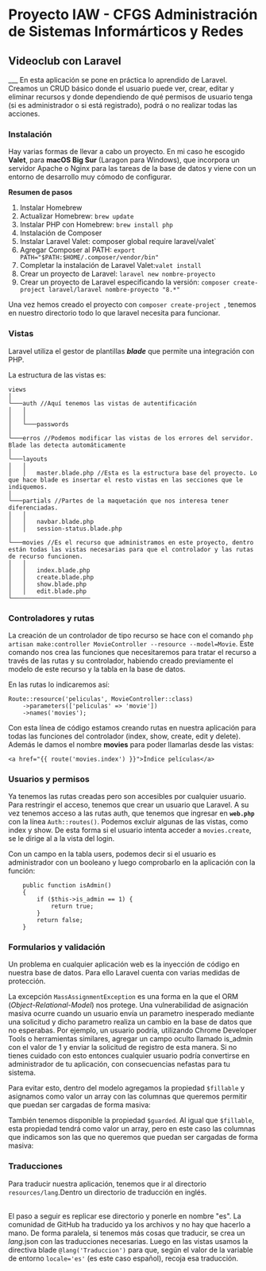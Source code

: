 
<h1>Proyecto IAW - CFGS Administración de Sistemas Informárticos y Redes</h1>
<h2>Videoclub con Laravel</h2>
___
En esta aplicación se pone en práctica lo aprendido de Laravel. Creamos un CRUD básico donde el usuario puede ver, crear, editar y eliminar recursos y donde dependiendo de qué permisos de usuario tenga (si es administrador o si está registrado), podrá o no realizar todas las acciones.

<h3>Instalación</h3>

Hay varias formas de llevar a cabo un proyecto. En mi caso he escogido **Valet**, para **macOS Big Sur** (Laragon para Windows), que incorpora un servidor Apache o Nginx para las tareas de la base de datos y viene con un entorno de desarrollo muy cómodo de configurar.

**Resumen de pasos**
1. Instalar Homebrew
2. Actualizar Homebrew: `brew update`
3. Instalar PHP con Homebrew: `brew install php`
4. Instalación de Composer
5. Instalar Laravel Valet: composer global require laravel/valet`
6. Agregar Composer al PATH: `export PATH="$PATH:$HOME/.composer/vendor/bin"`
7. Completar la instalación de Laravel Valet:`valet install`
8. Crear un proyecto de Laravel: `laravel new nombre-proyecto`
9. Crear un proyecto de Laravel especificando la versión: `composer create-project laravel/laravel nombre-proyecto "8.*"`


Una vez hemos creado el proyecto con `composer create-project `, tenemos en nuestro directorio todo lo que laravel necesita para funcionar.

<h3>Vistas</h3>

Laravel utiliza el gestor de plantillas ***blade*** que permite una integración con PHP.

La estructura de las vistas es:
```
views
│   
└───auth //Aquí tenemos las vistas de autentificación
│   │
│   │
│   └───passwords 
│   
└───erros //Podemos modificar las vistas de los errores del servidor. Blade las detecta automáticamente
│
└───layouts 
│   │
│   │   master.blade.php //Esta es la estructura base del proyecto. Lo que hace blade es insertar el resto vistas en las secciones que le indiquemos.
│ 
└───partials //Partes de la maquetación que nos interesa tener diferenciadas.
│   │
│   │   navbar.blade.php
│   │   session-status.blade.php
│ 
└───movies //Es el recurso que administramos en este proyecto, dentro están todas las vistas necesarias para que el controlador y las rutas de recurso funcionen.
│   │
│   │   index.blade.php
│   │   create.blade.php
│   │   show.blade.php
│   │   edit.blade.php
└──────────────────────

```

<h3>Controladores y rutas</h3>


La creación de un controlador de tipo recurso se hace con el comando `php artisan make:controller MovieController --resource --model=Movie`.
Este comando nos crea las funciones que necesitaremos para tratar el recurso a través de las rutas y su controlador, habiendo creado previamente el modelo de este recurso y la tabla en la base de datos.

En las rutas lo indicaremos así:
```
Route::resource('peliculas', MovieController::class)
    ->parameters(['peliculas' => 'movie'])
    ->names('movies');
```
Con esta línea de código estamos creando rutas en nuestra aplicación para todas las funciones del controlador (index, show, create, edit y delete). Además le damos el nombre __movies__ para poder llamarlas desde las vistas:

`<a href="{{ route('movies.index') }}">Índice películas</a>`

<h3>Usuarios y permisos</h3>

Ya tenemos las rutas creadas pero son accesibles por cualquier usuario. Para restringir el acceso, tenemos que crear un usuario que Laravel. A su vez tenemos acceso a las rutas auth, que tenemos que ingresar en __`web.php`__ con la línea `Auth::routes()`. Podemos excluir algunas de las vistas, como index y show. De esta forma si el usuario intenta acceder a `movies.create`, se le dirige al a la vista del login. 

Con un campo en la tabla users, podemos decir si el usuario es administrador con un booleano y luego comprobarlo en la aplicación con la función:
```
    public function isAdmin()
    {
        if ($this->is_admin == 1) {
            return true;
        }
        return false;
    }
```
<h3>Formularios y validación</h3>

Un problema en cualquier aplicación web es la inyección de código en nuestra base de datos. Para ello Laravel cuenta con varias medidas de protección.

La excepción `MassAssignmentException` es una forma en la que el ORM (*Object-Relational-Model*) nos protege. Una vulnerabilidad de asignación masiva ocurre cuando un usuario envía un parametro inesperado mediante una solicitud y dicho parametro realiza un cambio en la base de datos que no esperabas. Por ejemplo, un usuario podría, utilizando Chrome Developer Tools o herramientas similares, agregar un campo oculto llamado is_admin con el valor de 1 y enviar la solicitud de registro de esta manera. Si no tienes cuidado con esto entonces cualquier usuario podría convertirse en administrador de tu aplicación, con consecuencias nefastas para tu sistema.

Para evitar esto, dentro del modelo agregamos la propiedad `$fillable` y asignamos como valor un array con las columnas que queremos permitir que puedan ser cargadas de forma masiva:

También tenemos disponible la propiedad `$guarded`. Al igual que `$fillable`, esta propiedad tendrá como valor un array, pero en este caso las columnas que indicamos son las que no queremos que puedan ser cargadas de forma masiva:

<h3>Traducciones</h3>

Para traducir nuestra aplicación, tenemos que ir al directorio `resources/lang`.Dentro un directorio de traducción en inglés.

<br>El paso a seguir es replicar ese directorio y ponerle en nombre "es". La comunidad de GitHub ha traducido ya los archivos y no hay que hacerlo a mano. De forma paralela, si tenemos más cosas que traducir, se crea un *lang*.json con las traducciones necesarias. Luego en las vistas usamos la directiva blade `@lang('Traduccion')` para que, según el valor de la variable de entorno `locale='es'` (es este caso español), recoja esa traducción.  


